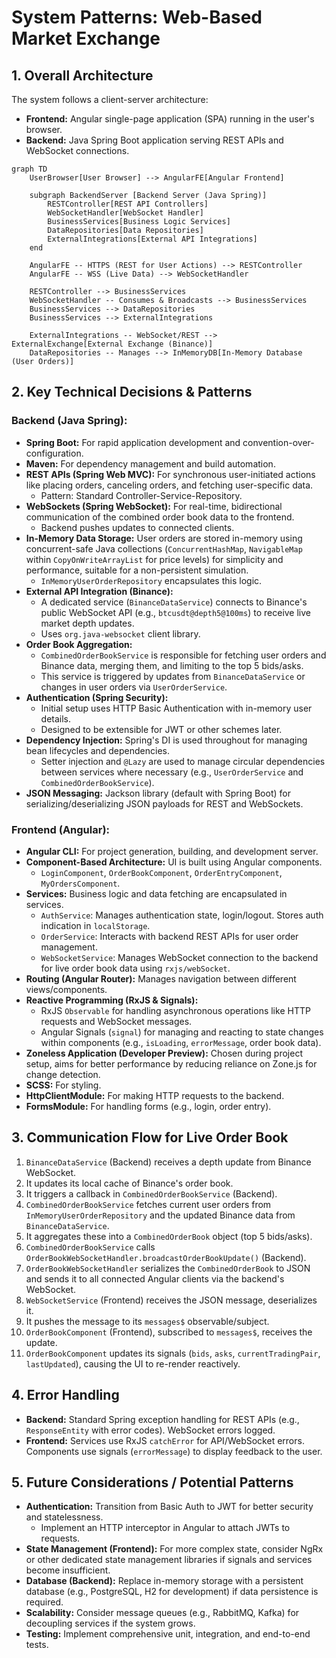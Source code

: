 # System Patterns: Web-Based Market Exchange

## 1. Overall Architecture

The system follows a client-server architecture:
-   **Frontend:** Angular single-page application (SPA) running in the user's browser.
-   **Backend:** Java Spring Boot application serving REST APIs and WebSocket connections.

```mermaid
graph TD
    UserBrowser[User Browser] --> AngularFE[Angular Frontend]
    
    subgraph BackendServer [Backend Server (Java Spring)]
        RESTController[REST API Controllers]
        WebSocketHandler[WebSocket Handler]
        BusinessServices[Business Logic Services]
        DataRepositories[Data Repositories]
        ExternalIntegrations[External API Integrations]
    end

    AngularFE -- HTTPS (REST for User Actions) --> RESTController
    AngularFE -- WSS (Live Data) --> WebSocketHandler
    
    RESTController --> BusinessServices
    WebSocketHandler -- Consumes & Broadcasts --> BusinessServices
    BusinessServices --> DataRepositories
    BusinessServices --> ExternalIntegrations

    ExternalIntegrations -- WebSocket/REST --> ExternalExchange[External Exchange (Binance)]
    DataRepositories -- Manages --> InMemoryDB[In-Memory Database (User Orders)]
```

## 2. Key Technical Decisions & Patterns

### Backend (Java Spring):
-   **Spring Boot:** For rapid application development and convention-over-configuration.
-   **Maven:** For dependency management and build automation.
-   **REST APIs (Spring Web MVC):** For synchronous user-initiated actions like placing orders, canceling orders, and fetching user-specific data.
    -   Pattern: Standard Controller-Service-Repository.
-   **WebSockets (Spring WebSocket):** For real-time, bidirectional communication of the combined order book data to the frontend.
    -   Backend pushes updates to connected clients.
-   **In-Memory Data Storage:** User orders are stored in-memory using concurrent-safe Java collections (`ConcurrentHashMap`, `NavigableMap` within `CopyOnWriteArrayList` for price levels) for simplicity and performance, suitable for a non-persistent simulation.
    -   `InMemoryUserOrderRepository` encapsulates this logic.
-   **External API Integration (Binance):**
    -   A dedicated service (`BinanceDataService`) connects to Binance's public WebSocket API (e.g., `btcusdt@depth5@100ms`) to receive live market depth updates.
    -   Uses `org.java-websocket` client library.
-   **Order Book Aggregation:**
    -   `CombinedOrderBookService` is responsible for fetching user orders and Binance data, merging them, and limiting to the top 5 bids/asks.
    -   This service is triggered by updates from `BinanceDataService` or changes in user orders via `UserOrderService`.
-   **Authentication (Spring Security):**
    -   Initial setup uses HTTP Basic Authentication with in-memory user details.
    -   Designed to be extensible for JWT or other schemes later.
-   **Dependency Injection:** Spring's DI is used throughout for managing bean lifecycles and dependencies.
    -   Setter injection and `@Lazy` are used to manage circular dependencies between services where necessary (e.g., `UserOrderService` and `CombinedOrderBookService`).
-   **JSON Messaging:** Jackson library (default with Spring Boot) for serializing/deserializing JSON payloads for REST and WebSockets.

### Frontend (Angular):
-   **Angular CLI:** For project generation, building, and development server.
-   **Component-Based Architecture:** UI is built using Angular components.
    -   `LoginComponent`, `OrderBookComponent`, `OrderEntryComponent`, `MyOrdersComponent`.
-   **Services:** Business logic and data fetching are encapsulated in services.
    -   `AuthService`: Manages authentication state, login/logout. Stores auth indication in `localStorage`.
    -   `OrderService`: Interacts with backend REST APIs for user order management.
    -   `WebSocketService`: Manages WebSocket connection to the backend for live order book data using `rxjs/webSocket`.
-   **Routing (Angular Router):** Manages navigation between different views/components.
-   **Reactive Programming (RxJS & Signals):**
    -   RxJS `Observable` for handling asynchronous operations like HTTP requests and WebSocket messages.
    -   Angular Signals (`signal`) for managing and reacting to state changes within components (e.g., `isLoading`, `errorMessage`, order book data).
-   **Zoneless Application (Developer Preview):** Chosen during project setup, aims for better performance by reducing reliance on Zone.js for change detection.
-   **SCSS:** For styling.
-   **HttpClientModule:** For making HTTP requests to the backend.
-   **FormsModule:** For handling forms (e.g., login, order entry).

## 3. Communication Flow for Live Order Book

1.  `BinanceDataService` (Backend) receives a depth update from Binance WebSocket.
2.  It updates its local cache of Binance's order book.
3.  It triggers a callback in `CombinedOrderBookService` (Backend).
4.  `CombinedOrderBookService` fetches current user orders from `InMemoryUserOrderRepository` and the updated Binance data from `BinanceDataService`.
5.  It aggregates these into a `CombinedOrderBook` object (top 5 bids/asks).
6.  `CombinedOrderBookService` calls `OrderBookWebSocketHandler.broadcastOrderBookUpdate()` (Backend).
7.  `OrderBookWebSocketHandler` serializes the `CombinedOrderBook` to JSON and sends it to all connected Angular clients via the backend's WebSocket.
8.  `WebSocketService` (Frontend) receives the JSON message, deserializes it.
9.  It pushes the message to its `messages$` observable/subject.
10. `OrderBookComponent` (Frontend), subscribed to `messages$`, receives the update.
11. `OrderBookComponent` updates its signals (`bids`, `asks`, `currentTradingPair`, `lastUpdated`), causing the UI to re-render reactively.

## 4. Error Handling

-   **Backend:** Standard Spring exception handling for REST APIs (e.g., `ResponseEntity` with error codes). WebSocket errors logged.
-   **Frontend:** Services use RxJS `catchError` for API/WebSocket errors. Components use signals (`errorMessage`) to display feedback to the user.

## 5. Future Considerations / Potential Patterns
-   **Authentication:** Transition from Basic Auth to JWT for better security and statelessness.
    -   Implement an HTTP interceptor in Angular to attach JWTs to requests.
-   **State Management (Frontend):** For more complex state, consider NgRx or other dedicated state management libraries if signals and services become insufficient.
-   **Database (Backend):** Replace in-memory storage with a persistent database (e.g., PostgreSQL, H2 for development) if data persistence is required.
-   **Scalability:** Consider message queues (e.g., RabbitMQ, Kafka) for decoupling services if the system grows.
-   **Testing:** Implement comprehensive unit, integration, and end-to-end tests.
